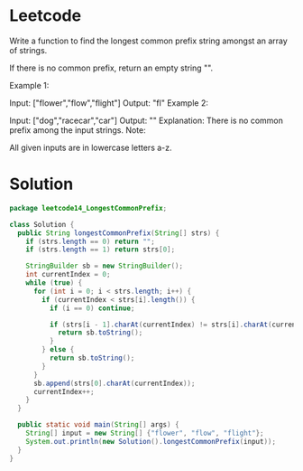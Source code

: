 # Leetcode

Write a function to find the longest common prefix string amongst an array of strings.

If there is no common prefix, return an empty string "".

Example 1:

Input: ["flower","flow","flight"]
Output: "fl"
Example 2:

Input: ["dog","racecar","car"]
Output: ""
Explanation: There is no common prefix among the input strings.
Note:

All given inputs are in lowercase letters a-z.


# Solution

```java
package leetcode14_LongestCommonPrefix;

class Solution {
  public String longestCommonPrefix(String[] strs) {
    if (strs.length == 0) return "";
    if (strs.length == 1) return strs[0];

    StringBuilder sb = new StringBuilder();
    int currentIndex = 0;
    while (true) {
      for (int i = 0; i < strs.length; i++) {
        if (currentIndex < strs[i].length()) {
          if (i == 0) continue;

          if (strs[i - 1].charAt(currentIndex) != strs[i].charAt(currentIndex)) {
            return sb.toString();
          }
        } else {
          return sb.toString();
        }
      }
      sb.append(strs[0].charAt(currentIndex));
      currentIndex++;
    }
  }

  public static void main(String[] args) {
    String[] input = new String[] {"flower", "flow", "flight"};
    System.out.println(new Solution().longestCommonPrefix(input));
  }
}

```

